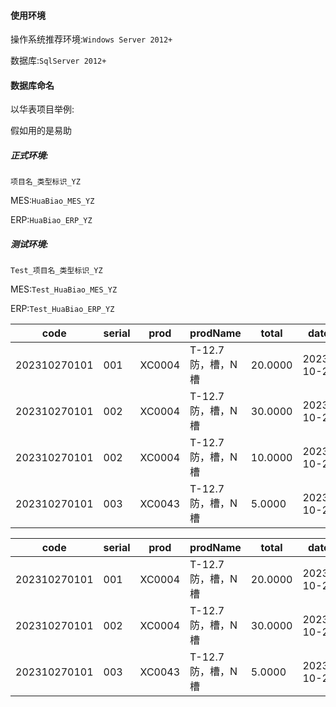 #### 使用环境

操作系统推荐环境:`Windows Server 2012+`

数据库:`SqlServer 2012+`

#### 数据库命名

以华表项目举例:

假如用的是易助

##### 正式环境:

`项目名_类型标识_YZ`

MES:`HuaBiao_MES_YZ`

ERP:`HuaBiao_ERP_YZ`



##### 测试环境:

`Test_项目名_类型标识_YZ`

MES:`Test_HuaBiao_MES_YZ`

ERP:`Test_HuaBiao_ERP_YZ`





| code         | serial | prod   | prodName          | total   | date       |
| ------------ | ------ | ------ | ----------------- | ------- | ---------- |
| 202310270101 | 001    | XC0004 | T-12.7防，槽，N槽 | 20.0000 | 2023-10-28 |
| 202310270101 | 002    | XC0004 | T-12.7防，槽，N槽 | 30.0000 | 2023-10-28 |
| 202310270101 | 002    | XC0004 | T-12.7防，槽，N槽 | 10.0000 | 2023-10-27 |
| 202310270101 | 003    | XC0043 | T-12.7防，槽，N槽 | 5.0000  | 2023-10-26 |

| code         | serial | prod   | prodName          | total   | date       | total01 | date01     |
| ------------ | ------ | ------ | ----------------- | ------- | ---------- | ------- | ---------- |
| 202310270101 | 001    | XC0004 | T-12.7防，槽，N槽 | 20.0000 | 2023-10-28 |         |            |
| 202310270101 | 002    | XC0004 | T-12.7防，槽，N槽 | 30.0000 | 2023-10-28 | 10.0000 | 2023-10-27 |
| 202310270101 | 003    | XC0043 | T-12.7防，槽，N槽 | 5.0000  | 2023-10-26 |         |            |